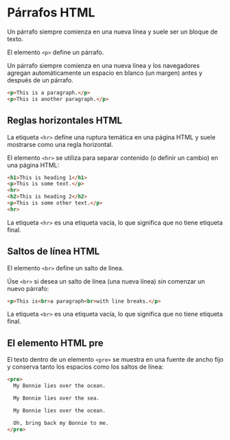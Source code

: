 # Párrafos HTML

Un párrafo siempre comienza en una nueva línea y suele ser un bloque de texto.

El elemento `<p>` define un párrafo.

Un párrafo siempre comienza en una nueva línea y los navegadores agregan automáticamente un espacio en blanco (un margen) antes y después de un párrafo.
```html
<p>This is a paragraph.</p>
<p>This is another paragraph.</p>
```
## Reglas horizontales HTML
La etiqueta `<hr>` define una ruptura temática en una página HTML y suele mostrarse como una regla horizontal.

El elemento `<hr>` se utiliza para separar contenido (o definir un cambio) en una página HTML:
```html
<h1>This is heading 1</h1>
<p>This is some text.</p>
<hr>
<h2>This is heading 2</h2>
<p>This is some other text.</p>
<hr>
```
La etiqueta `<hr>` es una etiqueta vacía, lo que significa que no tiene etiqueta final.

## Saltos de línea HTML
El elemento `<br>` define un salto de línea.

Úse `<br>` si desea un salto de línea (una nueva línea) sin comenzar un nuevo párrafo:
```html
<p>This is<br>a paragraph<br>with line breaks.</p>
```
La etiqueta `<br>` es una etiqueta vacía, lo que significa que no tiene etiqueta final.

## El elemento HTML pre

El texto dentro de un elemento `<pre>` se muestra en una fuente de ancho fijo y conserva tanto los espacios como los saltos de línea:
```html
<pre>
  My Bonnie lies over the ocean.

  My Bonnie lies over the sea.

  My Bonnie lies over the ocean.

  Oh, bring back my Bonnie to me.
</pre>
```